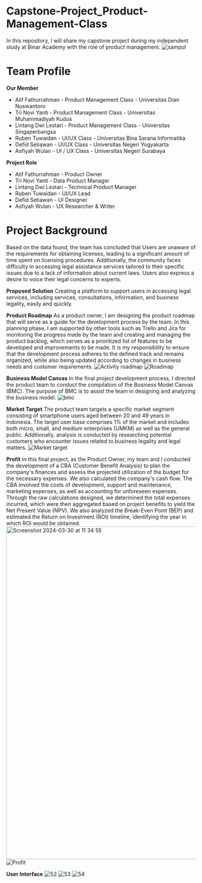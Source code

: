 # Capstone-Project_Product-Management-Class

In this repository, I will share my capstone project during my independent study at Binar Academy with the role of product management.
![sampul](https://github.com/aliffathur/Capstone-Project_Product-Management-Class/assets/48820700/df790455-5c15-44b2-b18d-74e1b81b7ab3)

# Team Profile

**Our Member**
- Alif Fathurrahman - Product Management Class - Universitas Dian Nuswantoro
- Tri Novi Yanti - Product Management Class - Universitas Muhammadiyah Kudus
- Lintang Dwi Lestari - Product Management Class - Universitas Singaperbangsa
- Ruben Tuwaidan - UI/UX Class - Universitas Bina Sarana Informatika
- Defid Setiawan - UI/UX Class - Universitas Negeri Yogyakarta
- Asfiyah Wulan - UI / UX Class - Universitas Negeri Surabaya

**Project Role**
- Alif Fathurrahman - Product Owner
- Tri Novi Yanti - Data Product Manager
- Lintang Dwi Lestari - Technical Product Manager
- Ruben Tuwaidan - UI/UX Lead
- Defid Setiawan - UI Designer
- Asfiyah Wulan - UX Researcher & Writer

# Project Background
Based on the data found, the team has concluded that Users are unaware of the requirements for obtaining licenses, leading to a significant amount of time spent on licensing procedures. Additionally, the community faces difficulty in accessing legal assistance services tailored to their specific issues due to a lack of information about current laws. Users also express a desire to voice their legal concerns to experts.

**Proposed Solution**
Creating a platform to support users in accessing legal services, including services, consultations, information, and business legality, easily and quickly.

**Product Roadmap**
As a product owner, I am designing the product roadmap that will serve as a guide for the development process by the team. In this planning phase, I am supported by other tools such as Trello and Jira for monitoring the progress made by the team and creating and managing the product backlog, which serves as a prioritized list of features to be developed and improvements to be made. It is my responsibility to ensure that the development process adheres to the defined track and remains organized, while also being updated according to changes in business needs and customer requirements.
![Activity roadmap](https://github.com/aliffathur/Capstone-Project_Product-Management-Class/assets/48820700/f9fb1248-b2a2-47a7-a52d-6834d15b140e)
![Roadmap](https://github.com/aliffathur/Capstone-Project_Product-Management-Class/assets/48820700/eeeedadf-73e6-4077-b9f3-743d1f57772b)


**Business Model Canvas**
In the final project development process, I directed the product team to conduct the compilation of the Business Model Canvas (BMC). The purpose of BMC is to assist the team in designing and analyzing the business model.
![bmc](https://github.com/aliffathur/Capstone-Project_Product-Management-Class/assets/48820700/e2d37f86-8c4a-4c3b-b183-9e2eb3a4f938)

**Market Target**
The product team targets a specific market segment consisting of smartphone users aged between 20 and 49 years in Indonesia. The target user base comprises 1% of the market and includes both micro, small, and medium enterprises (UMKM) as well as the general public. Additionally, analysis is conducted by researching potential customers who encounter issues related to business legality and legal matters.
![Market target](https://github.com/aliffathur/Capstone-Project_Product-Management-Class/assets/48820700/0dd579a8-0d19-42ac-a228-1cf5b410ddf5)

**Profit**
In this final project, as the Product Owner, my team and I conducted the development of a CBA (Customer Benefit Analysis) to plan the company's finances and assess the projected utilization of the budget for the necessary expenses. We also calculated the company's cash flow. The CBA involved the costs of development, support and maintenance, marketing expenses, as well as accounting for unforeseen expenses. Through the raw calculations designed, we determined the total expenses incurred, which were then aggregated based on project benefits to yield the Net Present Value (NPV). We also analyzed the Break-Even Point (BEP) and estimated the Return on Investment (ROI) timeline, identifying the year in which ROI would be obtained.
<img width="884" alt="Screenshot 2024-03-30 at 11 34 55" src="https://github.com/aliffathur/Capstone-Project_Product-Management-Class/assets/48820700/c59830eb-3069-4c5c-bfab-4f713e565c4a">
![Profit](https://github.com/aliffathur/Capstone-Project_Product-Management-Class/assets/48820700/b4616430-3319-49ae-a87f-7495348b7870)

**User Interface**
![52](https://github.com/aliffathur/Capstone-Project_Product-Management-Class/assets/48820700/27211cc7-8b43-4fde-b5ed-b023caba61f2)
![53](https://github.com/aliffathur/Capstone-Project_Product-Management-Class/assets/48820700/6266d0e4-b948-496f-8f81-80d7c9158689)
![54](https://github.com/aliffathur/Capstone-Project_Product-Management-Class/assets/48820700/df1836c0-ee97-4b59-91c4-179bf52dc4d0)





